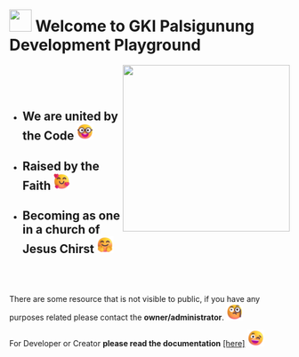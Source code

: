 <!-- ## Hi there 👋 -->

<h1 align="left"><img src="[https://github.com/lmarkrol/lmarkrol/blob/main/emoji/wave.png" width="40" height="40"/> Welcome to GKI Palsigunung Development Playground</h1>
<img align="right" width="300em" height="300em" src="https://raw.githubusercontent.com/robertomarkus/robertomarkus/main/markrothink.gif?raw=true"/>
<br><br><br>

- <h2>We are united by the Code <img src="./emoji/colaboration.png" width="30" height="30"/></h2>

- <h2>Raised by the Faith <img src="./emoji/love.png" width="30" height="30"/></h2>

- <h2>Becoming as one in a church of Jesus Chirst <img src="./emoji/welcome.png" width="30" height="30"/></h2>


<br><br><br>
There are some resource that is not visible to public, if you have any purposes related please contact the **owner/administrator**. <img src="./emoji/monocle.png" width="30" height="30"/>

For Developer or Creator **please read the documentation** <a href="https://app.gitbook.com/invite/cQ6kUyMFyAa37O8p4fQd/ieLD0WhEqiATbkav319g">[here]</a>  <img src="./emoji/winking.png" width="30" height="30"/>



